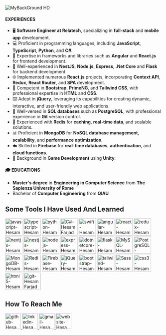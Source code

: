 ![MyBackGround HD](https://github.com/HesamFarjad/HesamFarjad/assets/81914229/b8335744-e8a7-455a-9178-4acf48e19881)



#### EXPERIENCES
-  🖥️  **Software Engineer at Relatech**, specializing in **full-stack** and **mobile app** development.
-  💻  Proficient in programming languages, including **JavaScript**, **TypeScript**, **Python**, and **C#**.
-  📰  Expertise in frameworks and libraries such as **Angular** and **React.js** for frontend development.
-  📓  Well-experienced in **NestJS**, **Node.js**, **Express**, **.Net Core** and **Flask** for backend development.
-  🌐  Implemented numerous **React.js** projects, incorporating **Context API**, **Redux**, **React Router**, and **SPA** development.
-  📜  Competent in **Bootstrap**, **PrimeNG**, and **Tailwind CSS**, with professional expertise in **HTML** and **CSS**.
-  ⌨️  Adept in **jQuery**, leveraging its capabilities for creating dynamic, interactive, and user-friendly web applications.
-  💾  Well-versed in **SQL databases** such as **PostgreSQL**, with professional experience in **Git** version control.
-  🔄 Experienced with **Redis** for **caching**, **real-time data**, and scalable solutions.
-  📊 Proficient in **MongoDB** for **NoSQL database management**, **scalability**, and **performance optimization**.
-  ☁️ Skilled in **Firebase** for **real-time databases**, **authentication**, and **cloud functions**.
-  🎲  Background in **Game Development** using **Unity**.

#### 🎓 EDUCATIONS
- **Master's degree** in **Engineering in Computer Science** from **The Sapienza University of Rome**
- Bachelor of **Computer Engineering** from **QIAU**

<h2>Some Tools I Have Used And Learned</h2>
<p align="left">
    <img src="https://cdn.jsdelivr.net/gh/devicons/devicon/icons/javascript/javascript-original.svg" width="55" height="55" alt="javascript-HesamFarjad"/>
    <img src="https://user-images.githubusercontent.com/91287064/228953632-c5d62e0b-1cd3-4a4d-bdfd-b7633f7662a0.png" width="55" height="55" alt="typescript-HesamFarjad"/>
    <img src="https://cdn.jsdelivr.net/gh/devicons/devicon/icons/python/python-original.svg" width="55" height="55" alt="python-HesamFarjad"/>
    <img src="https://cdn.jsdelivr.net/gh/devicons/devicon@latest/icons/csharp/csharp-original.svg" width="55" height="55" alt="C#-HesamFarjad" />
    <img src="https://cdn.jsdelivr.net/gh/devicons/devicon/icons/swift/swift-original.svg" width="55" height="55" alt="swift-HesamFarjad"/>
    <img src="https://cdn.jsdelivr.net/gh/devicons/devicon@latest/icons/angular/angular-original.svg" width="55" height="55" alt="angular-HesamFarjad" />
    <img src="https://cdn.jsdelivr.net/gh/devicons/devicon/icons/react/react-original.svg"  width="55" height="55" alt="react-HesamFarjad" />
    <img src="https://cdn.jsdelivr.net/gh/devicons/devicon/icons/redux/redux-original.svg" width="55" height="55" alt="redux-HesamFarjad"/>
    <img src="https://cdn.jsdelivr.net/gh/devicons/devicon/icons/nextjs/nextjs-line.svg" width="55" height="55" alt="nextjs-HesamFarjad" />
    <img src="https://cdn.jsdelivr.net/gh/devicons/devicon@latest/icons/nestjs/nestjs-original.svg" width="55" height="55" alt="nestjs-HesamFarjad" />
    <img src="https://cdn.jsdelivr.net/gh/devicons/devicon@latest/icons/nodejs/nodejs-original-wordmark.svg" width="55" height="55" alt="nodejs-HesamFarjad"/>
    <img src="https://cdn.jsdelivr.net/gh/devicons/devicon@latest/icons/express/express-original.svg" width="55" height="55" alt="express-HesamFarjad" />
    <img src="https://cdn.jsdelivr.net/gh/devicons/devicon@latest/icons/dotnetcore/dotnetcore-original.svg" width="55" height="55" alt="dotnetcore-HesamFarjad" />
    <img src="https://cdn.jsdelivr.net/gh/devicons/devicon@latest/icons/flask/flask-original.svg" width="55" height="55" alt="flask-HesamFarjad" />
    <img src="https://cdn.jsdelivr.net/gh/devicons/devicon/icons/mysql/mysql-original.svg" width="55" height="55" alt="MySQL-HesamFarjad"/>
    <img src="https://cdn.jsdelivr.net/gh/devicons/devicon@latest/icons/postgresql/postgresql-original.svg" width="55" height="55" alt="PostgreSQL-HesamFarjad" />      
    <img src="https://cdn.jsdelivr.net/gh/devicons/devicon/icons/mongodb/mongodb-original.svg" width="55" height="55" alt="MongoDB-HesamFarjad"/>
    <img src="https://cdn.jsdelivr.net/gh/devicons/devicon@latest/icons/redis/redis-original.svg" width="55" height="55" alt="Redis-HesamFarjad" />
    <img src="https://cdn.jsdelivr.net/gh/devicons/devicon@latest/icons/firebase/firebase-original.svg" width="55" height="55" alt="Firebase-HesamFarjad"/>
    <img src="https://cdn.jsdelivr.net/gh/devicons/devicon@latest/icons/jquery/jquery-original.svg" width="55" height="55" alt="jQuery-HesamFarjad" />
    <img src="https://cdn.jsdelivr.net/gh/devicons/devicon/icons/bootstrap/bootstrap-original.svg" width="55" height="55" alt="bootstrap-HesamFarjad"/>
    <img src="https://cdn.jsdelivr.net/gh/devicons/devicon@latest/icons/tailwindcss/tailwindcss-original.svg" width="55" height="55" alt="tailwind-HesamFarjad"/>
    <img src="https://cdn.jsdelivr.net/gh/devicons/devicon@latest/icons/sass/sass-original.svg" width="55" height="55" alt="Sass-HesamFarjad" />
    <img src="https://cdn.jsdelivr.net/gh/devicons/devicon@latest/icons/css3/css3-original.svg" width="55" height="55" alt="css3-HesamFarjad"/>
    <img src="https://cdn.jsdelivr.net/gh/devicons/devicon@latest/icons/html5/html5-original.svg"  width="55" height="55" alt="html5-HesamFarjad"/>
    <img src="https://github.com/atenadadkhah/atenadadkhah/assets/91287064/46ebbddc-eb10-4f90-92be-871980d4be3d" width="55" height="55" alt="git-HesamFarjad"/>
          
    
          
          
    
</p>


<p>
<h2>How To Reach Me</h2>
    <a href="https://github.com/HesamFarjad">
        <img src="https://user-images.githubusercontent.com/91287064/208878669-0146cc1a-b0a6-4a6e-9f4b-082c37264309.png" alt="github-HesamFarjad" width="50" height="50">
    </a>
    <a href="https://www.linkedin.com/in/hesamfarjad/">
        <img src="https://user-images.githubusercontent.com/91287064/208878686-01604f88-f0ac-4709-9cfc-2cc69b62d1aa.png" alt="linkedin-HesamFarjad" width="50" height="50">
    </a>
    <a href="mailto:https://github.com/farjadhesam@gmail.com">
        <img src="https://user-images.githubusercontent.com/91287064/208878678-26652569-8d38-45c9-aa13-28a33a7fc967.png" alt="gmail-HesamFarjad" width="50" height="50">
    </a>
    <a href="https://hesamfarjad.github.io">
<!--     <img src="https://imgur.com/cboStAG.png" alt="website-HesamFarjad" width="50" height="50"> -->
        <img src="https://imgur.com/wuMiS5f.png" alt="website-HesamFarjad" width="50" height="50">
    </a>
</p>








<!---
HesamFarjad/HesamFarjad is a ✨ special ✨ repository because its `README.md` (this file) appears on your GitHub profile.
You can click the Preview link to take a look at your changes.
--->

